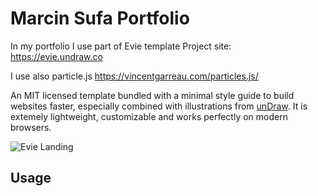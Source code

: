 Marcin Sufa Portfolio
====

In my portfolio I use part of Evie template
Project site: https://evie.undraw.co

I use also particle.js 
https://vincentgarreau.com/particles.js/

An MIT licensed template bundled with a minimal style guide to build websites faster, especially combined with illustrations from [unDraw](https://undraw.co). It is extemely lightweight, customizable and works perfectly on modern browsers.

![Evie Landing](https://github.com/anges244/evie/blob/master/docs/images/preview_landing.png)

Usage
-----
